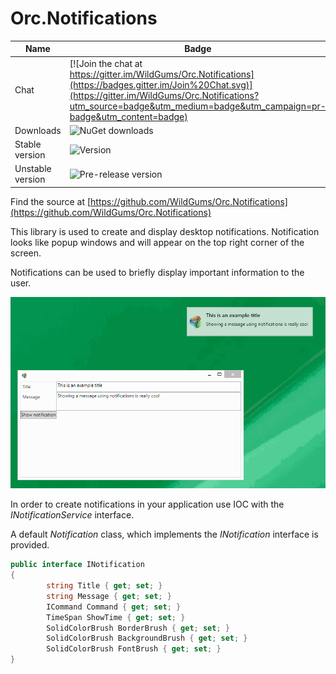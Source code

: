 Orc.Notifications
=================

Name|Badge
---|---
Chat|[![Join the chat at https://gitter.im/WildGums/Orc.Notifications](https://badges.gitter.im/Join%20Chat.svg)](https://gitter.im/WildGums/Orc.Notifications?utm_source=badge&utm_medium=badge&utm_campaign=pr-badge&utm_content=badge)
Downloads|![NuGet downloads](https://img.shields.io/nuget/dt/orc.notifications.svg)
Stable version|![Version](https://img.shields.io/nuget/v/orc.notifications.svg)
Unstable version|![Pre-release version](https://img.shields.io/nuget/vpre/orc.notifications.svg)

Find the source at [https://github.com/WildGums/Orc.Notifications](https://github.com/WildGums/Orc.Notifications)

This library is used to create and display desktop notifications. Notification looks like popup windows and will appear on the top right corner of the screen.

Notifications can be used to briefly display important information to the user.

![Notification](../images/orc.notifications/introduction/notifications.gif)

In order to create notifications in your application use IOC with the *INotificationService* interface.

A default *Notification* class, which implements the *INotification* interface is provided.

```c#
public interface INotification
{
        string Title { get; set; }
        string Message { get; set; }
        ICommand Command { get; set; }
        TimeSpan ShowTime { get; set; }
        SolidColorBrush BorderBrush { get; set; }
        SolidColorBrush BackgroundBrush { get; set; }
        SolidColorBrush FontBrush { get; set; }
}
```



